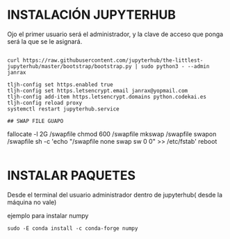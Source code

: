 # INSTALACIÓN JUPYTERHUB

Ojo el primer usuario será el administrador, y la clave de acceso que ponga será la que se le asignará.

```

curl https://raw.githubusercontent.com/jupyterhub/the-littlest-jupyterhub/master/bootstrap/bootstrap.py | sudo python3 - --admin janrax

tljh-config set https.enabled true
tljh-config set https.letsencrypt.email janrax@yopmail.com
tljh-config add-item https.letsencrypt.domains python.codekai.es
tljh-config reload proxy
systemctl restart jupyterhub.service

## SWAP FILE GUAPO
```
fallocate -l 2G /swapfile
chmod 600 /swapfile
mkswap /swapfile
swapon /swapfile
sh -c 'echo "/swapfile none swap sw 0 0" >> /etc/fstab'
reboot
```

```


# INSTALAR PAQUETES

Desde el terminal del usuario administrador dentro de jupyterhub( desde la máquina no vale)

ejemplo para instalar numpy
```
sudo -E conda install -c conda-forge numpy
```
